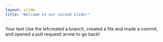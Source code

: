 ```yaml
---
layout: slide
title: "Welcome to our second slide!"
---
```

Your text
Use the lefcreated a branch, created a file and made a commit, and opened a pull requestt arrow to go back!
